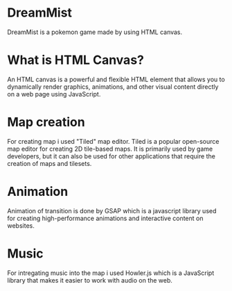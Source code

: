 # DreamMist
DreamMist is a pokemon game made by using HTML canvas.

# What is HTML Canvas?
An HTML canvas is a powerful and flexible HTML element that allows you to dynamically render graphics, animations, and other visual content directly on a web page using JavaScript.

# Map creation
For creating map i used "Tiled" map editor.
Tiled is a popular open-source map editor for creating 2D tile-based maps. It is primarily used by game developers, but it can also be used for other applications that require the creation of maps and tilesets. 

# Animation
Animation of transition is done by GSAP which is a javascript library used for creating high-performance animations and interactive content on websites. 

# Music
For intregating music into the map i used Howler.js which is a JavaScript library that makes it easier to work with audio on the web.